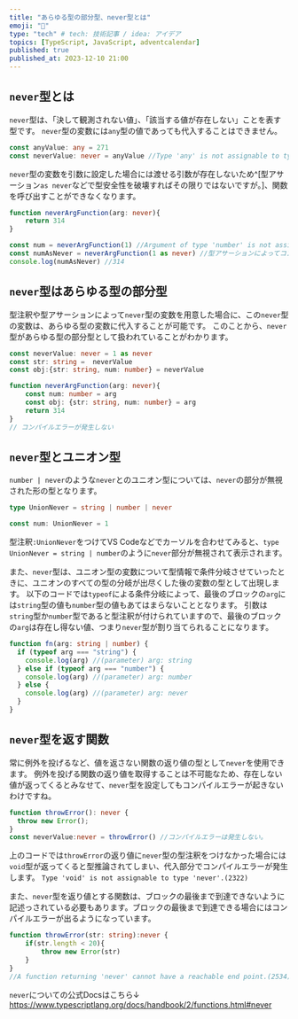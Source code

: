 ```yaml
---
title: "あらゆる型の部分型、never型とは"
emoji: "🎄"
type: "tech" # tech: 技術記事 / idea: アイデア
topics: [TypeScript, JavaScript, adventcalendar]
published: true
published_at: 2023-12-10 21:00
---
```

## `never`型とは
`never`型は、「決して観測されない値」、「該当する値が存在しない」ことを表す型です。
`never`型の変数には`any`型の値であっても代入することはできません。
```ts
const anyValue: any = 271
const neverValue: never = anyValue //Type 'any' is not assignable to type 'never'.(2322)
```

`never`型の変数を引数に設定した場合には渡せる引数が存在しないため^[型アサーション`as never`などで型安全性を破壊すればその限りではないですが。]、関数を呼び出すことができなくなります。
```ts
function neverArgFunction(arg: never){
    return 314
}

const num = neverArgFunction(1) //Argument of type 'number' is not assignable to parameter of type 'never'.(2345)
const numAsNever = neverArgFunction(1 as never) //型アサーションによってコンパイルエラーを握りつぶすことはできます。
console.log(numAsNever) //314 
```
## `never`型はあらゆる型の部分型
型注釈や型アサーションによって`never`型の変数を用意した場合に、この`never`型の変数は、あらゆる型の変数に代入することが可能です。
このことから、`never`型があらゆる型の部分型として扱われていることがわかります。
```ts
const neverValue: never = 1 as never
const str: string =  neverValue
const obj:{str: string, num: number} = neverValue

function neverArgFunction(arg: never){
    const num: number = arg
    const obj: {str: string, num: number} = arg
    return 314
}
// コンパイルエラーが発生しない
```

## `never`型とユニオン型
`number | never`のような`never`とのユニオン型については、`never`の部分が無視された形の型となります。
```ts
type UnionNever = string | number | never

const num: UnionNever = 1
```
型注釈`:UnionNever`をつけてVS Codeなどでカーソルを合わせてみると、`type UnionNever = string | number`のように`never`部分が無視されて表示されます。

また、`never`型は、ユニオン型の変数について型情報で条件分岐させていったときに、ユニオンのすべての型の分岐が出尽くした後の変数の型として出現します。
以下のコードでは`typeof`による条件分岐によって、最後のブロックの`arg`には`string`型の値も`number`型の値もあてはまらないこととなります。
引数は`string`型か`number`型であると型注釈が付けられていますので、最後のブロックの`arg`は存在し得ない値、つまり`never`型が割り当てられることになります。
```ts
function fn(arg: string | number) {
  if (typeof arg === "string") {
    console.log(arg) //(parameter) arg: string
  } else if (typeof arg === "number") {
    console.log(arg) //(parameter) arg: number
  } else {
    console.log(arg) //(parameter) arg: never
  }
}
```
## `never`型を返す関数
常に例外を投げるなど、値を返さない関数の返り値の型として`never`を使用できます。
例外を投げる関数の返り値を取得することは不可能なため、存在しない値が返ってくるとみなせて、`never`型を設定してもコンパイルエラーが起きないわけですね。
```ts
function throwError(): never {
  throw new Error();
}
const neverValue:never = throwError() //コンパイルエラーは発生しない。
```
上のコードでは`throwError`の返り値に`never`型の型注釈をつけなかった場合には`void`型が返ってくると型推論されてしまい、代入部分でコンパイルエラーが発生します。
```Type 'void' is not assignable to type 'never'.(2322)```

また、`never`型を返り値とする関数は、ブロックの最後まで到達できないように記述っされている必要もあります。ブロックの最後まで到達できる場合にはコンパイルエラーが出るようになっています。
```ts
function throwError(str: string):never {
    if(str.length < 20){
        throw new Error(str)
    }
}
//A function returning 'never' cannot have a reachable end point.(2534)
```


`never`についての公式Docsはこちら↓
https://www.typescriptlang.org/docs/handbook/2/functions.html#never